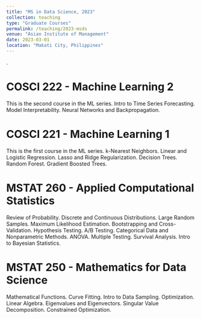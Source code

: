```yaml
---
title: "MS in Data Science, 2023"
collection: teaching
type: "Graduate Courses"
permalink: /teaching/2023-msds
venue: "Asian Institute of Management"
date: 2023-03-01
location: "Makati City, Philippines"
---
```


.

COSCI 222 - Machine Learning 2
======
This is the second course in the ML series. Intro to Time Series Forecasting. Model Interpretability. Neural Networks and Backpropagation.

COSCI 221 - Machine Learning 1
======
This is the first course in the ML series. k-Nearest Neighbors. Linear and Logistic Regression. Lasso and Ridge Regularization. Decision Trees. Random Forest. Gradient Boosted Trees.

MSTAT 260 - Applied Computational Statistics
======
Review of Probability. Discrete and Continuous Distributions. Large Random Samples. Maximum Likelihood Estimation. Bootstrapping and Cross-Validation. Hypothesis Testing. A/B Testing. Categorical Data and Nonparametric Methods. ANOVA. Multiple Testing. Survival Analysis. Intro to Bayesian Statistics.

MSTAT 250 - Mathematics for Data Science
======
Mathematical Functions. Curve Fitting. Intro to Data Sampling. Optimization. Linear Algebra. Eigenvalues and Eigenvectors. Singular Value Decomposition. Constrained Optimization.
